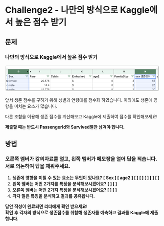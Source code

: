 # Challenge2 - 나만의 방식으로 Kaggle에서 높은 점수 받기

## 문제

### 나만의 방식으로 Kaggle에서 높은 점수 받기

![](../.gitbook/assets/image%20%28292%29.png)

앞서 생존 점수를 구하기 위해 성별과 연령대를 점수화 하였습니다. 이외에도 생존에 영향을 미치는 요소가 많습니다. 

다른 조합을 이용해 생존 점수를 계산해보고 Kaggle에 제출하여 점수를 확인해보세요!

**제출할 때는 반드시 PassengerId와 Survived열만 남겨야 합니다.**

## **방법**

### **오른쪽** **멤버가** **강의자료를** **열고,** **왼쪽** **멤버가** **메모장을** **열어** **답을** **적습니다. 서로** **의논하여** **답을** **채워주세요.**

1. **생존에** **영향을** **미칠** **수** **있는** **요소는** **무엇이** **있나요?**  **\[ Sex \] \[ age2 \] \[                  \] \[                  \]  \[                  \] \[                  \] \[                  \]**
2. **왼쪽** **멤버는** **어떤** **2가지를** **특징을** **분석해보시겠어요?**  **\[                  \] \[                  \]**
3. **오른쪽** **멤버는** **어떤** **2가지** **특징을** **분석해보시겠어요?  \[                  \] \[                  \]**
4. **각자** **맡은** **특징을** **분석하고** **결과를** **공유합니다.**

**답안** **작성이** **완료되면** **리더에게** **확인** **받으세요!  
확인** **후** **각자의** **방식으로** **생존점수를** **취합해** **생존자를** **예측하고** **결과를** **Kaggle에** **제출합니다.**

